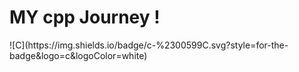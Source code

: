 # MY cpp Journey !
<p>![C](https://img.shields.io/badge/c-%2300599C.svg?style=for-the-badge&logo=c&logoColor=white)</p>